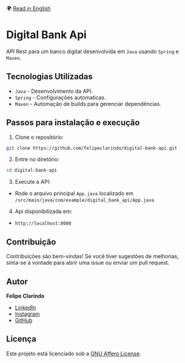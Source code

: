 🌍 [Read in English](README.md)

# Digital Bank Api

API Rest para um banco digital desenvolvida em `Java` usando `Spring` e `Maven`.

## Tecnologias Utilizadas

- `Java` - Desenvolvimento da API.
- `Spring` - Configurações automaticas.
- `Maven` - Automação de builds para gerenciar dependências.

## Passos para instalação e execução

1. Clone o repositório:

```bash
git clone https://github.com/felipeclarindo/digital-bank-api.git
```

2. Entre no diretório:

```bash
cd digital-bank-api
```

3. Execute a API:

- Rode o arquivo principal `App.java` localizado em `/src/main/java/com/example/digital_bank_api/App.java`

4. Api disponibilizada em:

- `http://localhost:8080`

## Contribuição

Contribuições são bem-vindas! Se você tiver sugestões de melhorias, sinta-se à vontade para abrir uma issue ou enviar um pull request.

## Autor

**Felipe Clarindo**

- [LinkedIn](https://www.linkedin.com/in/felipeclarindo)
- [Instagram](https://www.instagram.com/lipethecoder)
- [GitHub](https://github.com/felipeclarindo)

## Licença

Este projeto está licenciado sob a [GNU Affero License](https://www.gnu.org/licenses/agpl-3.0.html).
